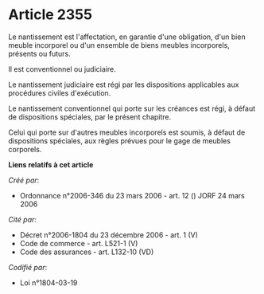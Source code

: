 # Article 2355

Le nantissement est l'affectation, en garantie d'une obligation, d'un bien meuble incorporel ou d'un ensemble de biens
meubles incorporels, présents ou futurs.

Il est conventionnel ou judiciaire.

Le nantissement judiciaire est régi par les dispositions applicables aux procédures civiles d'exécution.

Le nantissement conventionnel qui porte sur les créances est régi, à défaut de dispositions spéciales, par le présent
chapitre.

Celui qui porte sur d'autres meubles incorporels est soumis, à défaut de dispositions spéciales, aux règles prévues pour le
gage de meubles corporels.

**Liens relatifs à cet article**

_Créé par_:

  - Ordonnance n°2006-346 du 23 mars 2006 - art. 12 () JORF 24 mars 2006

_Cité par_:

  - Décret n°2006-1804 du 23 décembre 2006 - art. 1 (V)
  - Code de commerce - art. L521-1 (V)
  - Code des assurances - art. L132-10 (VD)

_Codifié par_:

  - Loi n°1804-03-19
